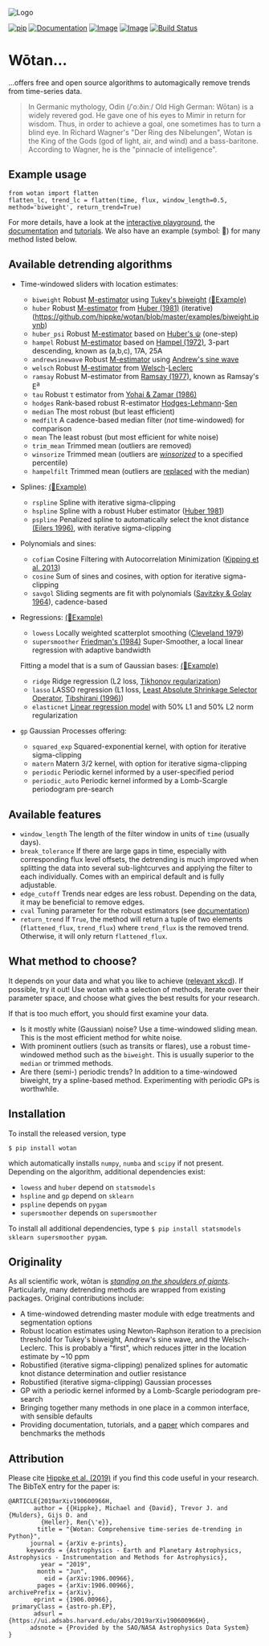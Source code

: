 ![Logo](https://raw.githubusercontent.com/hippke/wotan/master/logo.png)

[![pip](https://img.shields.io/badge/pip-install%20wotan-blue.svg)](https://pypi.org/project/wotan/)
[![Documentation](https://img.shields.io/badge/documentation-%E2%9C%93-blue.svg)](https://wotan.readthedocs.io/en/latest/index.html)
[![Image](https://img.shields.io/badge/tutorials-%E2%9C%93-blue.svg)](https://github.com/hippke/wotan/tree/master/tutorials)
[![Image](https://img.shields.io/badge/arXiv-1906.00966-blue.svg)](https://arxiv.org/abs/1906.00966)
[![Build Status](https://travis-ci.com/hippke/wotan.svg?branch=master)](https://travis-ci.com/hippke/wotan)

Wōtan...
====================

...offers free and open source algorithms to automagically remove trends from time-series data.

> In Germanic mythology, Odin (/ˈoːðinː/ Old High German: Wōtan) is a widely revered god. He gave one of his eyes to Mimir in return for wisdom. Thus, in order to achieve a goal, one sometimes has to turn a blind eye. In Richard Wagner's "Der Ring des Nibelungen", Wotan is the King of the Gods (god of light, air, and wind) and a bass-baritone. According to Wagner, he is the "pinnacle of intelligence".

Example usage
-------------
```
from wotan import flatten
flatten_lc, trend_lc = flatten(time, flux, window_length=0.5, method='biweight', return_trend=True)
```

For more details, have a look at the [interactive playground](https://colab.research.google.com/github/hippke/wotan/blob/master/tutorials/interactive.ipynb#scrollTo=spnftwRjefhQ), the [documentation](https://wotan.readthedocs.io) and [tutorials](https://github.com/hippke/wotan/tree/master/tutorials).
We also have an example (symbol: 📑) for many method listed below.

Available detrending algorithms
---------------------------------

- Time-windowed sliders with location estimates:
   - ``biweight`` Robust [M-estimator](https://en.wikipedia.org/wiki/M-estimator) using [Tukey's biweight](https://books.google.de/books?id=pGlHAAAAMAAJ) [(📑Example)](https://github.com/hippke/wotan/blob/master/examples/biweight.ipynb)
   - ``huber`` Robust [M-estimator](https://en.wikipedia.org/wiki/M-estimator) from  [Huber (1981)](https://books.google.de/books/about/Robust_Statistics.html?id=hVbhlwEACAAJ&redir_esc=y) (iterative)(https://github.com/hippke/wotan/blob/master/examples/biweight.ipynb)
   - ``huber_psi`` Robust [M-estimator](https://en.wikipedia.org/wiki/M-estimator) based on [Huber's ψ](https://books.google.de/books/about/Robust_Statistics.html?id=hVbhlwEACAAJ&redir_esc=y) (one-step)
   - ``hampel`` Robust [M-estimator](https://en.wikipedia.org/wiki/M-estimator) based on [Hampel (1972)](https://www.tandfonline.com/doi/abs/10.1080/01621459.1974.10482962), 3-part descending, known as (a,b,c), 17A, 25A
   - ``andrewsinewave`` Robust [M-estimator](https://en.wikipedia.org/wiki/M-estimator) using [Andrew's sine wave](http://www.jstor.org/stable/j.ctt13x12sw.3)
   - ``welsch`` Robust [M-estimator](https://en.wikipedia.org/wiki/M-estimator) from [Welsch](https://doi.org/10.1080/03610917808812083)-[Leclerc](https://doi.org/10.1007/BF00054839)
   - ``ramsay`` Robust M-estimator from [Ramsay (1977)](https://www.jstor.org/stable/2286228?seq=1#page_scan_tab_contents), known as Ramsay's E<sup>a</sup>
   - ``tau`` Robust τ estimator from [Yohai & Zamar (1986)](https://www.tandfonline.com/doi/abs/10.1080/01621459.1988.10478611)
   - ``hodges`` Rank-based robust R-estimator [Hodges-Lehmann](https://doi.org/10.1214/aoms/1177704172)-[Sen](https://doi.org/10.2307/2527532)
   - ``median`` The most robust (but least efficient)
   - ``medfilt`` A cadence-based median filter (*not* time-windowed) for comparison
   - ``mean`` The least robust (but most efficient for white noise)
   - ``trim_mean`` Trimmed mean (outliers are removed)
   - ``winsorize`` Trimmed mean (outliers are [*winsorized*](https://en.wikipedia.org/wiki/Winsorizing) to a specified percentile)
   - ``hampelfilt`` Trimmed mean (outliers are [replaced](https://link.springer.com/article/10.1186/s13634-016-0383-6) with the median)
- Splines: [(📑Example)](https://github.com/hippke/wotan/blob/master/examples/splines.ipynb)
   - ``rspline`` Spline with iterative sigma-clipping
   - ``hspline`` Spline with a robust Huber estimator ([Huber 1981](https://books.google.de/books?id=hVbhlwEACAAJ))
   - ``pspline`` Penalized spline to automatically select the knot distance [(Eilers 1996)](https://pdfs.semanticscholar.org/5e3d/4cf7824be321af95ac098595957d8a87bf68.pdf), with iterative sigma-clipping
- Polynomials and sines:
   - ``cofiam`` Cosine Filtering with Autocorrelation Minimization ([Kipping et al. 2013](http://adsabs.harvard.edu/abs/2013ApJ...770..101K))
   - ``cosine`` Sum of sines and cosines, with option for iterative sigma-clipping
   - ``savgol`` Sliding segments are fit with polynomials ([Savitzky & Golay 1964](https://ui.adsabs.harvard.edu/#abs/1964AnaCh..36.1627S)), cadence-based
- Regressions: [(📑Example)](https://github.com/hippke/wotan/blob/master/examples/regressions_lowess_supersmoother.ipynb)
   - ``lowess`` Locally weighted scatterplot smoothing ([Cleveland 1979](https://doi.org/10.1080/01621459.1979.10481038))
   - ``supersmoother`` [Friedman's (1984)](https://www.slac.stanford.edu/pubs/slacpubs/3250/slac-pub-3477.pdf) Super-Smoother, a local linear regression with adaptive bandwidth

   Fitting a model that is a sum of Gaussian bases: [(📑Example)](https://github.com/hippke/wotan/blob/master/examples/regressions_ridge_lasso_elasticnet.ipynb)
   - ``ridge`` Ridge regression (L2 loss, [Tikhonov regularization](https://en.wikipedia.org/wiki/Tikhonov_regularization))
   - ``lasso`` LASSO regression 
   (L1 loss, [Least Absolute Shrinkage Selector Operator](https://en.wikipedia.org/wiki/Lasso_(statistics)), [Tibshirani (1996)](https://www.jstor.org/stable/2346178?seq=1#page_scan_tab_contents))
   - ``elasticnet`` [Linear regression model](https://en.wikipedia.org/wiki/Elastic_net_regularization) with 50% L1 and 50% L2 norm regularization
- ``gp`` Gaussian Processes offering:
   - ``squared_exp`` Squared-exponential kernel, with option for iterative sigma-clipping
   - ``matern`` Matern 3/2 kernel, with option for iterative sigma-clipping
   - ``periodic`` Periodic kernel informed by a user-specified period
   - ``periodic_auto`` Periodic kernel informed by a Lomb-Scargle periodogram pre-search


Available features
-------------------

- ``window_length`` The length of the filter window in units of ``time`` (usually days).
- ``break_tolerance`` If there are large gaps in time, especially with corresponding flux level offsets, the detrending is much improved when splitting the data into several sub-lightcurves and applying the filter to each individually. Comes with an empirical default and is fully adjustable.
- ``edge_cutoff`` Trends near edges are less robust. Depending on the data, it may be beneficial to remove edges.
- ``cval`` Tuning parameter for the robust estimators (see [documentation](https://wotan.readthedocs.io/en/latest/index.html))
- ``return_trend`` If `True`, the method will return a tuple of two elements (``flattened_flux``, ``trend_flux``) where ``trend_flux`` is the removed trend. Otherwise, it will only return ``flattened_flux``.


What method to choose?
-----------------------
It depends on your data and what you like to achieve ([relevant xkcd](https://xkcd.com/2048/)). If possible, try it out! Use wotan with a selection of methods, iterate over their parameter space, and choose what gives the best results for your research.

If that is too much effort, you should first examine your data.
- Is it mostly white (Gaussian) noise? Use a time-windowed sliding mean. This is the most efficient method for white noise.
- With prominent outliers (such as transits or flares), use a robust time-windowed method such as the ``biweight``. This is usually superior to the ``median`` or trimmed methods.
- Are there (semi-) periodic trends? In addition to a time-windowed biweight, try a spline-based method. Experimenting with periodic GPs is worthwhile.


Installation
------------
To install the released version, type

    $ pip install wotan

which automatically installs `numpy`, `numba` and ``scipy`` if not present. Depending on the algorithm, additional dependencies exist:

- `lowess` and `huber` depend on `statsmodels`
- `hspline` and `gp` depend on `sklearn`
- `pspline` depends on `pygam`
- `supersmoother` depends on `supersmoother`

To install all additional dependencies, type ``$ pip install statsmodels sklearn supersmoother pygam``.


Originality
----------------
As all scientific work, wōtan is [*standing on the shoulders of giants*](https://en.wikiquote.org/wiki/Isaac_Newton). Particularly, many detrending methods are wrapped from existing packages. Original contributions include:
- A time-windowed detrending master module with edge treatments and segmentation options
- Robust location estimates using Newton-Raphson iteration to a precision threshold for Tukey's biweight, Andrew's sine wave, and the Welsch-Leclerc. This is probably a "first", which reduces jitter in the location estimate by ~10 ppm
- Robustified (iterative sigma-clipping) penalized splines for automatic knot distance determination and outlier resistance
- Robustified (iterative sigma-clipping) Gaussian processes
- GP with a periodic kernel informed by a Lomb-Scargle periodogram pre-search
- Bringing together many methods in one place in a common interface, with sensible defaults
- Providing documentation, tutorials, and a [paper](https://arxiv.org/abs/1906.00966) which compares and benchmarks the methods


Attribution
----------------
Please cite [Hippke et al. (2019)](https://arxiv.org/abs/1906.00966) if you find this code useful in your research. The BibTeX entry for the paper is:

```
@ARTICLE{2019arXiv190600966H,
       author = {{Hippke}, Michael and {David}, Trevor J. and {Mulders}, Gijs D. and
         {Heller}, Ren{\'e}},
        title = "{Wotan: Comprehensive time-series de-trending in Python}",
      journal = {arXiv e-prints},
     keywords = {Astrophysics - Earth and Planetary Astrophysics, Astrophysics - Instrumentation and Methods for Astrophysics},
         year = "2019",
        month = "Jun",
          eid = {arXiv:1906.00966},
        pages = {arXiv:1906.00966},
archivePrefix = {arXiv},
       eprint = {1906.00966},
 primaryClass = {astro-ph.EP},
       adsurl = {https://ui.adsabs.harvard.edu/abs/2019arXiv190600966H},
      adsnote = {Provided by the SAO/NASA Astrophysics Data System}
}
```
